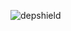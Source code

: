 ![depshield](https://14gxy2qgoj.execute-api.us-east-2.amazonaws.com/prod/badges/depshield-testing/test-project-2020041710/depshield.svg)
<!-- ![depshield](https://staging.depshield.sonatype.org/badges/depshield-testing/test-project-2020041710/depshield.svg) -->
